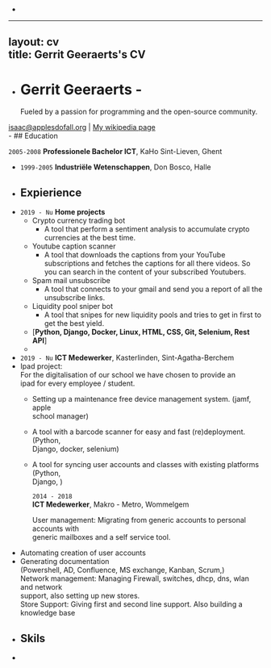 -  
---
  layout: cv  
  title: Gerrit Geeraerts's CV  
---
- # Gerrit Geeraerts -  
  Fueled by a passion for programming and the open-source community.  
    
<div id="webaddress">
  <a href="isaac@applesdofall.org">isaac@applesdofall.org</a>
  | <a href="http://en.wikipedia.org/wiki/Isaac_Newton">My wikipedia page</a>
  </div>
- ## Education  
    
  `2005-2008` **Professionele Bachelor ICT**, KaHo Sint-Lieven, Ghent  
- `1999-2005` **Industriële Wetenschappen**, Don Bosco, Halle  
- ## Expierience  
- `2019 - Nu` **Home projects**  
	- Crypto currency trading bot  
		- A tool that perform a sentiment analysis to accumulate crypto currencies at the best time.  
	- Youtube caption scanner  
		- A tool that downloads the captions from your YouTube subscriptions and fetches the captions for all there videos. So you can search in the content of your subscribed Youtubers.  
	- Spam mail unsubscribe  
		- A tool that connects to your gmail and send you a report of all the unsubscribe links.  
	- Liquidity pool sniper bot  
		- A tool that snipes for new liquidity pools and tries to get in first to get the best yield.  
	- [**Python, Django, Docker, Linux, HTML, CSS, Git, Selenium, Rest API**]  
	-  
- `2019 - Nu` **ICT Medewerker**, Kasterlinden, Sint-Agatha-Berchem  
- Ipad project:   
  For the digitalisation of our school we have chosen to provide an  
  ipad for every employee / student.  
	- Setting up a maintenance free device management system. (jamf, apple  
	  school manager)  
	- A tool with a barcode scanner for easy and fast (re)deployment. (Python,  
	  Django, docker, selenium)  
	- A tool for syncing user accounts and classes with existing platforms (Python,  
	  Django, )  
	    
	  `2014 - 2018`  
	  **ICT Medewerker**, Makro - Metro, Wommelgem  
	    
	  User management: Migrating from generic accounts to personal accounts with  
	  generic mailboxes and a self service tool.  
- Automating creation of user accounts  
- Generating documentation  
  (Powershell, AD, Confluence, MS exchange, Kanban, Scrum,)  
  Network management: Managing Firewall, switches, dhcp, dns, wlan and network  
  support, also setting up new stores.  
  Store Support: Giving first and second line support. Also building a knowledge base  
- ## Skils  
    
<!-- ### Footer
  
  Last updated: May 2013 -->
-  
